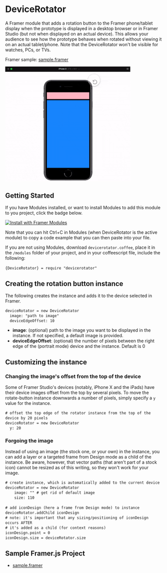 # DeviceRotator
A Framer module that adds a rotation button to the Framer phone/tablet display when the prototype is displayed in a desktop browser or in Framer Studio (but not when displayed on an actual device). This allows your audience to see how the prototype behaves when rotated without viewing it on an actual tablet/phone. Note that the DeviceRotator won't be visible for watches, PCs, or TVs.

Framer sample: [sample.framer](https://framer.cloud/CQOqv)

<img src="/readme_images/rotate_device.gif" width="400">

## Getting Started

If you have Modules installed, or want to install Modules to add this module to you project, click the badge below.

<a href='https://open.framermodules.com/DeviceRotator'>
    <img alt='Install with Framer Modules'
    src='https://www.framermodules.com/assets/badge@2x.png' width='160' height='40' />
</a>

Note that you can hit Ctrl+C in Modules (when DeviceRotator is the active module) to copy a code example that you can then paste into your file. 

If you are not using Modules, download `devicerotator.coffee`, place it in the `/modules` folder of your project, and in your coffeescript file, include the following:

`{DeviceRotator} = require "devicerotator"`

## Creating the rotation button instance
The following creates the instance and adds it to the device selected in Framer.
```
deviceRotator = new DeviceRotator
  image: "path to image"
  deviceEdgeOffset: 10
```
* **image**: (optional) path to the image you want to be displayed in the instance. If not specified, a default image is provided.
* **deviceEdgeOffset**: (optional) the number of pixels between the right edge of the (portrait mode) device and the instance. Default is 0

## Customizing the instance

### Changing the image's offset from the top of the device
Some of Framer Studio's devices (notably, iPhone X and the iPads) have their device images offset from the top by several pixels. To move the rotate-button instance downwards a number of pixels, simply specify a `y` value for the instance.

```
# offset the top edge of the rotator instance from the top of the device by 20 pixels
deviceRotator = new DeviceRotator
  y: 20
 ```
### Forgoing the image

Instead of using an image (the stock one, or your own) in the instance, you can add a layer or a targeted frame from Design mode as a child of the instance. Be aware, however, that vector paths (that aren't part of a stock icon) cannot be resized as of this writing, so they won't work for your image.

```
# create instance, which is automatically added to the current device
deviceRotator = new DeviceRotator
	image: "" # get rid of default image
	size: 110

# add iconDesign (here a frame from Design mode) to instance
deviceRotator.addChild iconDesign
# note: it's important that any sizing/positioning of iconDesign occurs AFTER
# it's added as a child (for context reasons)
iconDesign.point = 0
iconDesign.size = deviceRotator.size
```

## Sample Framer.js Project
* [sample.framer](https://framer.cloud/CQOqv)
